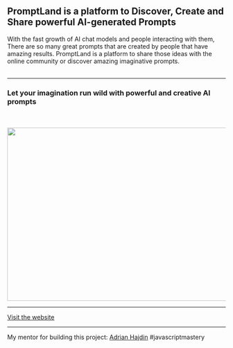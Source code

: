 <h2> PromptLand is a platform to Discover, Create and Share powerful AI-generated Prompts</h2>
With the fast growth of AI chat models and people interacting with them, There are so many great prompts that are created by people that have amazing results. PromptLand is a platform to share those ideas with the online community or discover amazing imaginative prompts.
<br /> <br />
<hr/>
<h3>Let your imagination run wild with powerful and creative AI prompts</h3>
<br /> <br />
<image src="https://github.com/SadraKian/PromptLand/assets/128605953/96ac51fe-9ed4-4a24-8d43-84397e30241b](https://github.com/SadraKian/PromptLand/assets/128605953/1f8189ba-9a46-48a1-96f1-d16a4da174ca)https://github.com/SadraKian/PromptLand/assets/128605953/1f8189ba-9a46-48a1-96f1-d16a4da174ca" width="800" height="400" />
  <br /> <hr />
<a href="https://prompt-land-mu.vercel.app/">Visit the website</a>
<hr />
  My mentor for building this project: <a href="https://github.com/adrianhajdin">Adrian Hajdin</a>
#javascriptmastery
